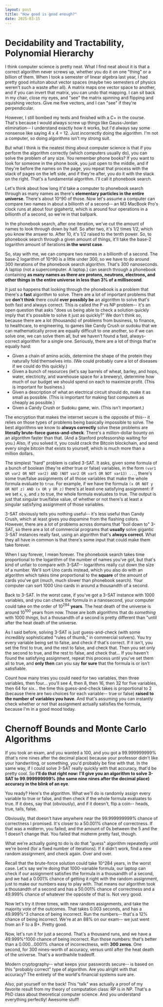 ```yaml
---
layout: post
title: "How good is good enough?"
date: 2025-03-15
---
```

# Decidability and Tractability, Polynomial Hierarchy
I think computer science is pretty neat. What I find neat about it is that a correct algorithm never screws up, whether you do it on one "thing" or a billion of them. When I took a semester of linear algebra last year, I had pretty good intuiton about vector spaces (maybe two semesters of physics weren't such a waste after all). A matrix maps one vector space to another, and if you can invert that matrix, you can undo that mapping. I can sit back in my chair, close my eyes, and "see" the matrix spinning and flipping and squishing vectors. Give me five vectors, and I can "see" if they're perpendicular.

However, I still bombed my tests and finished with a C+ in the course. That's because I would always screw up things like Gauss-Jordan elimination-- I understand exactly how it works, but I'd always say some nonsense like saying 4 x 4 = 12. Just incorrectly doing the algorithm. I'm not a computer, so doing algorithms isn't my strong suit.

But what I think is the neatest thing about computer science is that if you perform the algorithm correctly (which computers usually do), you can solve the problem of any size. You remember phone books? If you want to look for someone in the phone book, you just open to the middle, and if they're before the names on the page, you repeat that process with the stack of pages on the left side, and if they're after, you do it with the stack on the right. That's a fundamental algorithm. I'll call it phonebook search.

Let's think about how long it'd take a computer to phonebook search through as many names as there's **elementary particles in the entire universe**. There's about 10^90 of those. Now let's assume a computer can compare two names in about a billionth of a second-- an M3 MacBook Pro's clock runs at about four gigahertz, which is around four operations in a billionth of a second, so we're in that ballpark. 

In the phonebook search, after one iteration, we've cut the amount of names to look through down by half. So after two, it's 1/2 times 1/2, which you know the answer to. After 10, it's 1/2 raised to the tenth power. So, to phonebook search through a given amount of things, it'll take the base-2 logarithm amount of iterations **in the worst case**.

So, stay with me, we can compare two names in a billionth of a second. The base-2 logarithm of 10^90 is a little under 300, so we have to do around 300 iterations of the phonebook search algorithm. That's 300 nanoseconds. A laptop (not a supercomputer. A laptop.) can search through a phonebook containing **as many names as there are protons, neutrons, electrons, and other things in the entire universe in less than 3% of a millisecond**.

It just so happens that looking through the phonebook is a problem that there's a **fast** algorithm to solve. There are a lot of important problems that we **don't think** there could **ever possibly be** an algorithm to solve that's both fast and always correct. This is called the P vs NP problem-- it's an open question that asks "does us being able to check a solution quickly imply that it's possible to solve it just as quickly?" We don't think so, because there are a lot (thousands) of problems from business, to finance, to healthcare, to engineering, to games like Candy Crush or sudoku that we can mathematically prove are equally difficult to one another, so if we can solve one, we can solve them all, but we haven't found a fast, always-correct algorithm for a single one. Seriously, there are a lot of things that're equally hard:

- Given a chain of amino acids, determine the shape of the protein they naturally fold themselves into. (We could probably cure a lot of diseases if we could do this quickly.)
- Given a bunch of resources (let's say barrels of wheat, barley, and hops, water, electricity, and warehouse space for a brewery), determine how much of our budget we should spend on each to maximize profit. (This is important for business.)
- Given a description of what an electrical circuit should do, make it as small as possible. (This is important for making fast computers as cheaply as possible.)
- Given a Candy Crush or Sudoku game, win. (This isn't important.)

The encryption that makes the internet secure is the opposite of this-- it relies on those types of problems being basically impossible to solve. The best algorithms we know to **always correctly** solve these problems are **literally brute-force guess-and-check**. There's a million-dollar bounty on an algorithm faster than that. (And a Stanford professorship waiting for you.) Also, if you solved it, you could crack the Bitcoin blockchain, and send every single bitcoin that exists to yourself, which is much more than a million dollars.

The simplest "hard" problem is called 3-SAT. It asks, given some formula of a bunch of boolean (they're either true or false) variables, in the form `(var1 OR var2 OR NOT var2) AND (NOT var2 OR var5 OR NOT var13) ...`, there's some true/false assignments of all those variables that make the whole formula evaluate to `true`. For example, if we have the formula `(x OR NOT y OR NOT z) AND (x OR y OR z)` there's at least one satisfying assignment: if we set `x`, `y`, and `z` to true, the whole formula evaluates to true. The output is just that singular true/false value, of whether or not there's at least a singular satisfying assignment of those variables.

3-SAT obviously tells you nothing useful-- it's less useful than Candy Crush, which at least gives you dopamine from the flashing colors. However, there are a lot of problems across domains that "boil down to" 3-SAT, so there are a lot of commercial programs that **usually** solve gigantic 3-SAT instances really fast, using an algorithm that's **always correct**. What they all have in common is that there's some input that could make them take forever.

When I say forever, I mean forever. The phonebook search takes time proportional to the logarithm of the number of names you've got, but that's kind of unfair to compare with 3-SAT-- logarithms really cut down the size of a number. We'll sort Uno cards instead, which you also do with an algorithm which takes time proportional to the **square** of the amount of cards you've got (much, much slower than phonebook search). Your computer can sort 1000 Uno cards in around a thousandth of a second.

Back to 3-SAT. In the worst case, if you've got a 3-SAT instance with 1000 variables, and you can check the formula in a nanosecond, your computer could take on the order of $10^{284}$ **years**. The heat death of the universe is around $10^100$ years from now. Those are both algorithms that do *something* with 1000 *things*, but a thousandth of a second is pretty different than "until after the heat death of the universe.

As I said before, solving 3-SAT is just guess-and-check (with some incredibly sophisticated "rules of thumb," in commercial solvers). You try every variable being set to false, and check if that's correct. If it isn't, you set the first to true, and the rest to false, and check that. Then you set only the second to true, and the rest to false, and check that... If you haven't found the satisfying assignment, repeat this process until you've set them all to true, and **only then** can you say **for sure** that the formula is or isn't satisfiable.

Count how many tries you could need for two variables, then three variables, then four... you'll see 4, then 8, then 16, then 32 for five variables, then 64 for six... the time this guess-and-check takes is proportional to 2 (because there are two choices for each variable-- true or false) **raised to the number of variables you have**. And that's assuming you can instantly check whether or not that assignment actually satisfies the formula, because I'm in a good mood today.

# Chernoff Bounds and Monte Carlo Algorithms
If you took an exam, and you wanted a 100, and you got a 99.999999999% (that's nine nines after the decimal place) because your professor didn't like your handwriting, or something, you'd probably be fine with that. In the same way, if I could solve 3-SAT really quickly with that accuracy, that'd be pretty cool. So **I'll do that right now: I'll give you an algorithm to solve 3-SAT to 99.999999999% (the same nine nines after the decimal place) accuracy in the blink of an eye**.

You ready? Here's the algorithm. What we'll do is randomly assign every variable to true or false, and then check if the whole formula evaluates to true. If it does, say that (obviously), and if it doesn't, flip a coin-- heads, true, tails, false.

Obviously, that doesn't have anywhere near the 99.999999999% chance of correctness I promised. It's closer to a 50.001% chance of correctness. If that was a midterm, you failed, and the amount of 0s between the 5 and the 1 doesn't change that. You failed that midterm pretty fast, though.

What we're actually going to do is do that "guess" algorithm repeatedly until we're bored (for a fixed number of iterations). If it didn't work, find a new random assignment, and check again. Over and over.

Recall that the brute-force solution could take 10^284 years, in the worst case. Let's say we're doing that 1000-variable formula, our laptop can check if our assignment satisfies the formula in a thousandth of a second, and we had a 0.001% chance of getting it right with the random assignment, just to make our numbers easy to play with. That means our algorithm took a thousandth of a second and has a 50.001% chance of correctness and a 49.999% chance of whatever the opposite of that is. Not very good.

Now let's try it three times, with new random assignments, and take the majority vote of the outcomes. That takes 0.003 seconds, and has a 49.999%^3 chance of being incorrect. Run the numbers-- that's a 12% chance of being incorrect. We're at an 88% on our exam-- we just went from an F to a B+. Pretty good.

Now, let's run it for just a second. That's a thousand runs, and we have a 49.999%^1000 chance of being incorrect. Run those numbers: that's better than a 0.000...0001% chance of incorrectness, with **300 zeros**. One second, for 300 nines-worth of accuracy, versus until after the heat death of the universe. That's a worthwhile tradeoff.

Modern cryptography-- what keeps your passwords secure-- is based on this "probably correct" type of algorithm. Are you alright with that accuracy? The entirety of the world's financial systems sure are.

Also, pat yourself on the back! This "talk" was actually a proof of my favorite result from my theory of computation class: RP is in NP. That's a PhD class about theoretical computer science. And you understand everything perfectly! Awesome stuff!